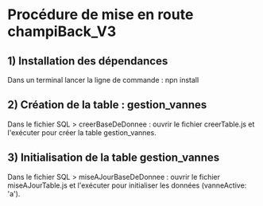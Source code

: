 
# Procédure de mise en route champiBack_V3


## 1) Installation des dépendances

Dans un terminal lancer la ligne de commande : npn install


## 2) Création de la table : gestion_vannes

Dans le fichier SQL > creerBaseDeDonnee : ouvrir le fichier creerTable.js et l'exécuter pour créer la table gestion_vannes.


## 3) Initialisation de la table gestion_vannes

Dans le fichier SQL > miseAJourBaseDeDonnee : ouvrir le fichier miseAJourTable.js et l'exécuter pour initialiser les données (vanneActive: 'a').
